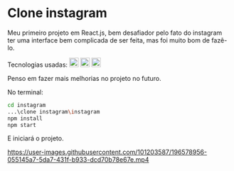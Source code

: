 # Clone instagram

Meu primeiro projeto em React.js, bem desafiador pelo fato do instagram ter uma interface bem complicada de ser feita, mas foi muito bom de fazê-lo.

Tecnologias usadas: <a href="https://reactjs.org/" title="React"><img src="https://github.com/get-icon/geticon/raw/master/icons/react.svg" alt="React" width="21px" height="21px"></a>     <a href="https://developer.mozilla.org/en-US/docs/Web/JavaScript" title="JavaScript"><img src="https://github.com/get-icon/geticon/raw/master/icons/javascript.svg" alt="JavaScript" width="21px" height="21px"></a>     <a href="https://www.w3.org/TR/CSS/" title="CSS3"><img src="https://github.com/get-icon/geticon/raw/master/icons/css-3.svg" alt="CSS3" width="21px" height="21px"></a>

Penso em fazer mais melhorias no projeto no futuro.

No terminal:

```sh
cd instagram
...\clone instagram\instagram
npm install
npm start
```
E iniciará o projeto.

https://user-images.githubusercontent.com/101203587/196578956-055145a7-5da7-431f-b933-dcd70b78e67e.mp4




